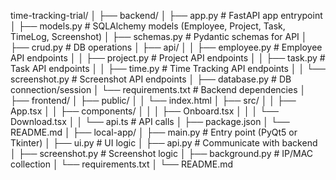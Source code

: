 time-tracking-trial/
│
├── backend/
│   ├── app.py                # FastAPI app entrypoint
│   ├── models.py             # SQLAlchemy models (Employee, Project, Task, TimeLog, Screenshot)
│   ├── schemas.py            # Pydantic schemas for API
│   ├── crud.py               # DB operations
│   ├── api/
│   │   ├── employee.py       # Employee API endpoints
│   │   ├── project.py        # Project API endpoints
│   │   ├── task.py           # Task API endpoints
│   │   ├── time.py           # Time Tracking API endpoints
│   │   └── screenshot.py     # Screenshot API endpoints
│   ├── database.py           # DB connection/session
│   └── requirements.txt      # Backend dependencies
│
├── frontend/
│   ├── public/
│   │   └── index.html
│   ├── src/
│   │   ├── App.tsx
│   │   ├── components/
│   │   │   ├── Onboard.tsx
│   │   │   └── Download.tsx
│   │   └── api.ts            # API calls
│   ├── package.json
│   └── README.md
│
├── local-app/
│   ├── main.py               # Entry point (PyQt5 or Tkinter)
│   ├── ui.py                 # UI logic
│   ├── api.py                # Communicate with backend
│   ├── screenshot.py         # Screenshot logic
│   ├── background.py         # IP/MAC collection
│   └── requirements.txt
│
└── README.md
